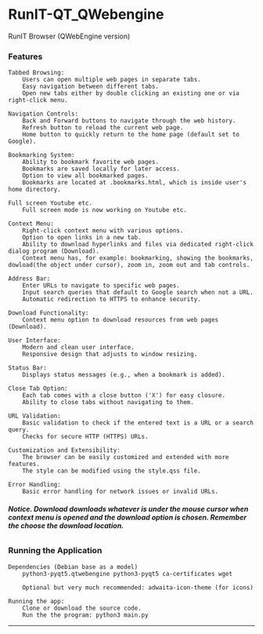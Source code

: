 # RunIT-QT_QWebengine
RunIT Browser (QWebEngine version)

 
### Features
 
    Tabbed Browsing:
        Users can open multiple web pages in separate tabs. 
        Easy navigation between different tabs.
        Open new tabs either by double clicking an existing one or via right-click menu.

    Navigation Controls:
        Back and Forward buttons to navigate through the web history.
        Refresh button to reload the current web page.
        Home button to quickly return to the home page (default set to Google).

    Bookmarking System:
        Ability to bookmark favorite web pages.
        Bookmarks are saved locally for later access.
        Option to view all bookmarked pages.
        Bookmarks are located at .bookmarks.html, which is inside user's home directory.
        
    Full screen Youtube etc.
        Full screen mode is now working on Youtube etc.        

    Context Menu:
        Right-click context menu with various options.
        Option to open links in a new tab.
        Ability to download hyperlinks and files via dedicated right-click dialog program (Download).
        Context menu has, for example: bookmarking, showing the bookmarks, dowload(the object under cursor), zoom in, zoom out and tab controls.

    Address Bar:
        Enter URLs to navigate to specific web pages.
        Input search queries that default to Google search when not a URL.
        Automatic redirection to HTTPS to enhance security.

    Download Functionality:
        Context menu option to download resources from web pages (Download).

    User Interface:
        Modern and clean user interface.
        Responsive design that adjusts to window resizing.

    Status Bar:
        Displays status messages (e.g., when a bookmark is added).

    Close Tab Option:
        Each tab comes with a close button ('X') for easy closure.
        Ability to close tabs without navigating to them.

    URL Validation:
        Basic validation to check if the entered text is a URL or a search query.
        Checks for secure HTTP (HTTPS) URLs.

    Customization and Extensibility:
        The browser can be easily customized and extended with more features.
        The style can be modified using the style.qss file.

    Error Handling:
        Basic error handling for network issues or invalid URLs.

###### <b>Notice. Download downloads whatever is under the mouse cursor when context menu is opened and the download option is chosen. Remember the choose the download location.</b>

### Running the Application

    Dependencies (Debian base as a model)
        python3-pyqt5.qtwebengine python3-pyqt5 ca-certificates wget
    
        Optional but very much recommended: adwaita-icon-theme (for icons)
    
    Running the app:
        Clone or download the source code.
        Run the the program: python3 main.py 


_______________________________________
